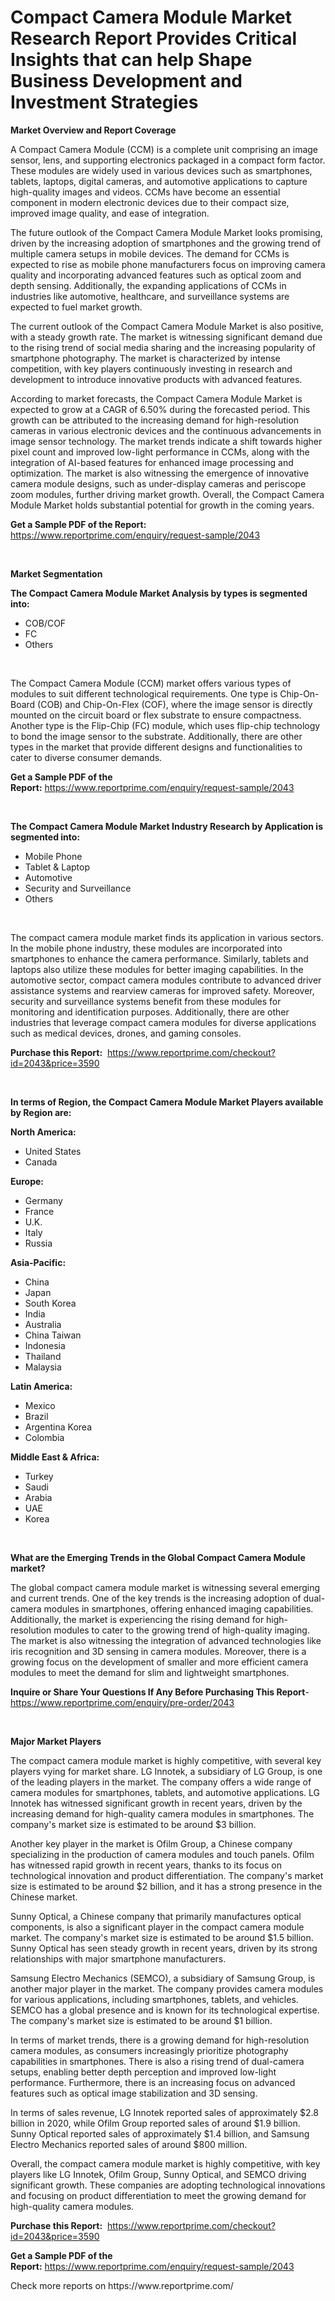 <p><h1>Compact Camera Module Market Research Report Provides Critical Insights that can help Shape Business Development and Investment Strategies</h1></p><p><strong>Market Overview and Report Coverage</strong></p>
<p><p>A Compact Camera Module (CCM) is a complete unit comprising an image sensor, lens, and supporting electronics packaged in a compact form factor. These modules are widely used in various devices such as smartphones, tablets, laptops, digital cameras, and automotive applications to capture high-quality images and videos. CCMs have become an essential component in modern electronic devices due to their compact size, improved image quality, and ease of integration.</p><p>The future outlook of the Compact Camera Module Market looks promising, driven by the increasing adoption of smartphones and the growing trend of multiple camera setups in mobile devices. The demand for CCMs is expected to rise as mobile phone manufacturers focus on improving camera quality and incorporating advanced features such as optical zoom and depth sensing. Additionally, the expanding applications of CCMs in industries like automotive, healthcare, and surveillance systems are expected to fuel market growth.</p><p>The current outlook of the Compact Camera Module Market is also positive, with a steady growth rate. The market is witnessing significant demand due to the rising trend of social media sharing and the increasing popularity of smartphone photography. The market is characterized by intense competition, with key players continuously investing in research and development to introduce innovative products with advanced features.</p><p>According to market forecasts, the Compact Camera Module Market is expected to grow at a CAGR of 6.50% during the forecasted period. This growth can be attributed to the increasing demand for high-resolution cameras in various electronic devices and the continuous advancements in image sensor technology. The market trends indicate a shift towards higher pixel count and improved low-light performance in CCMs, along with the integration of AI-based features for enhanced image processing and optimization. The market is also witnessing the emergence of innovative camera module designs, such as under-display cameras and periscope zoom modules, further driving market growth. Overall, the Compact Camera Module Market holds substantial potential for growth in the coming years.</p></p>
<p><strong>Get a Sample PDF of the Report:</strong> <a href="https://www.reportprime.com/enquiry/request-sample/2043">https://www.reportprime.com/enquiry/request-sample/2043</a></p>
<p>&nbsp;</p>
<p><strong>Market Segmentation</strong></p>
<p><strong>The Compact Camera Module Market Analysis by types is segmented into:</strong></p>
<p><ul><li>COB/COF</li><li>FC</li><li>Others</li></ul></p>
<p>&nbsp;</p>
<p><p>The Compact Camera Module (CCM) market offers various types of modules to suit different technological requirements. One type is Chip-On-Board (COB) and Chip-On-Flex (COF), where the image sensor is directly mounted on the circuit board or flex substrate to ensure compactness. Another type is the Flip-Chip (FC) module, which uses flip-chip technology to bond the image sensor to the substrate. Additionally, there are other types in the market that provide different designs and functionalities to cater to diverse consumer demands.</p></p>
<p><strong>Get a Sample PDF of the Report:</strong>&nbsp;<a href="https://www.reportprime.com/enquiry/request-sample/2043">https://www.reportprime.com/enquiry/request-sample/2043</a></p>
<p>&nbsp;</p>
<p><strong>The Compact Camera Module Market Industry Research by Application is segmented into:</strong></p>
<p><ul><li>Mobile Phone</li><li>Tablet & Laptop</li><li>Automotive</li><li>Security and Surveillance</li><li>Others</li></ul></p>
<p>&nbsp;</p>
<p><p>The compact camera module market finds its application in various sectors. In the mobile phone industry, these modules are incorporated into smartphones to enhance the camera performance. Similarly, tablets and laptops also utilize these modules for better imaging capabilities. In the automotive sector, compact camera modules contribute to advanced driver assistance systems and rearview cameras for improved safety. Moreover, security and surveillance systems benefit from these modules for monitoring and identification purposes. Additionally, there are other industries that leverage compact camera modules for diverse applications such as medical devices, drones, and gaming consoles.</p></p>
<p><strong>Purchase this Report:</strong>&nbsp; <a href="https://www.reportprime.com/checkout?id=2043&price=3590">https://www.reportprime.com/checkout?id=2043&price=3590</a></p>
<p>&nbsp;</p>
<p><strong>In terms of Region, the Compact Camera Module Market Players available by Region are:</strong></p>
<p>
    <p> <strong> North America: </strong>
        <ul>
            <li>United States</li>
            <li>Canada</li>
        </ul>
        </p> 
    <p> <strong> Europe: </strong>
        <ul>
            <li>Germany</li>
            <li>France</li>
            <li>U.K.</li>
            <li>Italy</li>
            <li>Russia</li>
        </ul>
        </p> 
    <p> <strong> Asia-Pacific: </strong>
        <ul>
            <li>China</li>
            <li>Japan</li>
            <li>South Korea</li>
            <li>India</li>
            <li>Australia</li>
            <li>China Taiwan</li>
            <li>Indonesia</li>
            <li>Thailand</li>
            <li>Malaysia</li>
        </ul>
        </p> 
    <p> <strong> Latin America: </strong>
        <ul>
            <li>Mexico</li>
            <li>Brazil</li>
            <li>Argentina Korea</li>
            <li>Colombia</li>
        </ul>
        </p> 
    <p> <strong> Middle East & Africa: </strong>
        <ul>
            <li>Turkey</li>
            <li>Saudi</li>
            <li>Arabia</li>
            <li>UAE</li>
            <li>Korea</li>
        </ul>
    </p>
    </p>
<p>&nbsp;</p>
<p><strong>What are the Emerging Trends in the Global Compact Camera Module market?</strong></p>
<p><p>The global compact camera module market is witnessing several emerging and current trends. One of the key trends is the increasing adoption of dual-camera modules in smartphones, offering enhanced imaging capabilities. Additionally, the market is experiencing the rising demand for high-resolution modules to cater to the growing trend of high-quality imaging. The market is also witnessing the integration of advanced technologies like iris recognition and 3D sensing in camera modules. Moreover, there is a growing focus on the development of smaller and more efficient camera modules to meet the demand for slim and lightweight smartphones.</p></p>
<p><strong>Inquire or Share Your Questions If Any Before Purchasing This Report</strong>- <a href="https://www.reportprime.com/enquiry/pre-order/2043">https://www.reportprime.com/enquiry/pre-order/2043</a></p>
<p>&nbsp;</p>
<p><strong>Major Market Players</strong></p>
<p><p>The compact camera module market is highly competitive, with several key players vying for market share. LG Innotek, a subsidiary of LG Group, is one of the leading players in the market. The company offers a wide range of camera modules for smartphones, tablets, and automotive applications. LG Innotek has witnessed significant growth in recent years, driven by the increasing demand for high-quality camera modules in smartphones. The company's market size is estimated to be around $3 billion.</p><p>Another key player in the market is Ofilm Group, a Chinese company specializing in the production of camera modules and touch panels. Ofilm has witnessed rapid growth in recent years, thanks to its focus on technological innovation and product differentiation. The company's market size is estimated to be around $2 billion, and it has a strong presence in the Chinese market.</p><p>Sunny Optical, a Chinese company that primarily manufactures optical components, is also a significant player in the compact camera module market. The company's market size is estimated to be around $1.5 billion. Sunny Optical has seen steady growth in recent years, driven by its strong relationships with major smartphone manufacturers.</p><p>Samsung Electro Mechanics (SEMCO), a subsidiary of Samsung Group, is another major player in the market. The company provides camera modules for various applications, including smartphones, tablets, and vehicles. SEMCO has a global presence and is known for its technological expertise. The company's market size is estimated to be around $1 billion.</p><p>In terms of market trends, there is a growing demand for high-resolution camera modules, as consumers increasingly prioritize photography capabilities in smartphones. There is also a rising trend of dual-camera setups, enabling better depth perception and improved low-light performance. Furthermore, there is an increasing focus on advanced features such as optical image stabilization and 3D sensing.</p><p>In terms of sales revenue, LG Innotek reported sales of approximately $2.8 billion in 2020, while Ofilm Group reported sales of around $1.9 billion. Sunny Optical reported sales of approximately $1.4 billion, and Samsung Electro Mechanics reported sales of around $800 million.</p><p>Overall, the compact camera module market is highly competitive, with key players like LG Innotek, Ofilm Group, Sunny Optical, and SEMCO driving significant growth. These companies are adopting technological innovations and focusing on product differentiation to meet the growing demand for high-quality camera modules.</p></p>
<p><strong>Purchase this Report:</strong>&nbsp;&nbsp;<a href="https://www.reportprime.com/checkout?id=2043&price=3590">https://www.reportprime.com/checkout?id=2043&price=3590</a></p>
<p></p>
<p><strong>Get a Sample PDF of the Report:</strong>&nbsp;<a href="https://www.reportprime.com/enquiry/request-sample/2043">https://www.reportprime.com/enquiry/request-sample/2043</a></p>
<p>Check more reports on https://www.reportprime.com/</p>